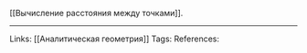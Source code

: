 [[Вычисление расстояния между точками]]. 


___
Links: [[Аналитическая геометрия]]
Tags:
References: